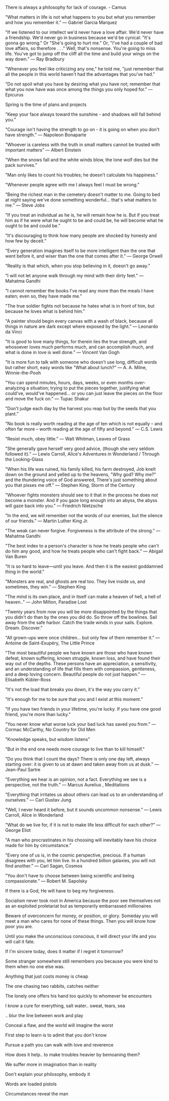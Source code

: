 ---
---

There is always a philosophy for lack of courage. - Camus

"What matters in life is not what happens to you but what you remember and how you remember it.”
― Gabriel Garcia Marquez

"If we listened to our intellect we'd never have a love affair. We'd never have a friendship. We'd never go in business because we'd be cynical: "It's gonna go wrong." Or "She's going to hurt me." Or, "I've had a couple of bad love affairs, so therefore . . ." Well, that's nonsense. You're going to miss life. You've got to jump off the cliff all the time and build your wings on the way down.”
― Ray Bradbury

"Whenever you feel like criticizing any one," he told me, "just remember that all the people in this world haven't had the advantages that you've had.”

"Do not spoil what you have by desiring what you have not; remember that what you now have was once among the things you only hoped for.”
― Epicurus

Spring is the time of plans and projects

"Keep your face always toward the sunshine - and shadows will fall behind you.”

"Courage isn't having the strength to go on - it is going on when you don't have strength.”
― Napoleon Bonaparte

"Whoever is careless with the truth in small matters cannot be trusted with important matters”
― Albert Einstein


"When the snows fall and the white winds blow, the lone wolf dies but the pack survives.”

"Man only likes to count his troubles; he doesn't calculate his happiness.”

"Whenever people agree with me I always feel I must be wrong.”

"Being the richest man in the cemetery doesn't matter to me. Going to bed at night saying we've done something wonderful... that's what matters to me.”
― Steve Jobs

"If you treat an individual as he is, he will remain how he is. But if you treat him as if he were what he ought to be and could be, he will become what he ought to be and could be.”

"It's discouraging to think how many people are shocked by honesty and how few by deceit.”

"Every generation imagines itself to be more intelligent than the one that went before it, and wiser than the one that comes after it.”
― George Orwell

"Reality is that which, when you stop believing in it, doesn't go away.”

"I will not let anyone walk through my mind with their dirty feet.”
― Mahatma Gandhi

"I cannot remember the books I've read any more than the meals I have eaten; even so, they have made me.”

"The true soldier fights not because he hates what is in front of him, but because he loves what is behind him.”

"A painter should begin every canvas with a wash of black, because all things in nature are dark except where exposed by the light.”
― Leonardo da Vinci

"It is good to love many things, for therein lies the true strength, and whosoever loves much performs much, and can accomplish much, and what is done in love is well done.”
― Vincent Van Gogh

"It is more fun to talk with someone who doesn't use long, difficult words but rather short, easy words like "What about lunch?”
― A. A. Milne, Winnie-the-Pooh

"You can spend minutes, hours, days, weeks, or even months over-analyzing a situation; trying to put the pieces together, justifying what could've, would've happened... or you can just leave the pieces on the floor and move the fuck on.”
― Tupac Shakur

"Don't judge each day by the harvest you reap but by the seeds that you plant.”

"No book is really worth reading at the age of ten which is not equally – and often far more – worth reading at the age of fifty and beyond.”
― C.S. Lewis

"Resist much, obey little.”
― Walt Whitman, Leaves of Grass

"She generally gave herself very good advice, (though she very seldom followed it).”
― Lewis Carroll, Alice's Adventures in Wonderland / Through the Looking-Glass

"When his life was ruined, his family killed, his farm destroyed, Job knelt down on the ground and yelled up to the heavens, "Why god? Why me?" and the thundering voice of God answered, There's just something about you that pisses me off.”
― Stephen King, Storm of the Century

"Whoever fights monsters should see to it that in the process he does not become a monster. And if you gaze long enough into an abyss, the abyss will gaze back into you.”
― Friedrich Nietzsche

"In the end, we will remember not the words of our enemies, but the silence of our friends.”
― Martin Luther King Jr.

"The weak can never forgive. Forgiveness is the attribute of the strong.”
― Mahatma Gandhi

"The best index to a person's character is how he treats people who can't do him any good, and how he treats people who can't fight back.”
― Abigail Van Buren

"It is so hard to leave—until you leave. And then it is the easiest goddamned thing in the world."

"Monsters are real, and ghosts are real too. They live inside us, and sometimes, they win.”
― Stephen King

"The mind is its own place, and in itself can make a heaven of hell, a hell of heaven..”
― John Milton, Paradise Lost

"Twenty years from now you will be more disappointed by the things that you didn't do than by the ones you did do. So throw off the bowlines. Sail away from the safe harbor. Catch the trade winds in your sails. Explore. Dream. Discover.”


"All grown-ups were once children... but only few of them remember it.”
― Antoine de Saint-Exupéry, The Little Prince

"The most beautiful people we have known are those who have known defeat, known suffering, known struggle, known loss, and have found their way out of the depths. These persons have an appreciation, a sensitivity, and an understanding of life that fills them with compassion, gentleness, and a deep loving concern. Beautiful people do not just happen.”
― Elisabeth Kübler-Ross

"It's not the load that breaks you down, it's the way you carry it.”

"It's enough for me to be sure that you and I exist at this moment.”

"If you have two friends in your lifetime, you're lucky. If you have one good friend, you're more than lucky.”

"You never know what worse luck your bad luck has saved you from.”
― Cormac McCarthy, No Country for Old Men

"Knowledge speaks, but wisdom listens”

"But in the end one needs more courage to live than to kill himself.”

"Do you think that I count the days? There is only one day left, always starting over: it is given to us at dawn and taken away from us at dusk.”
― Jean-Paul Sartre

"Everything we hear is an opinion, not a fact. Everything we see is a perspective, not the truth.”
― Marcus Aurelius , Meditations

"Everything that irritates us about others can lead us to an understanding of ourselves.”
― Carl Gustav Jung

"Well, I never heard it before, but it sounds uncommon nonsense.”
― Lewis Carroll, Alice in Wonderland

"What do we live for, if it is not to make life less difficult for each other?”
― George Eliot

"A man who procrastinates in his choosing will inevitably have his choice made for him by circumstance.”

"Every one of us is, in the cosmic perspective, precious. If a human disagrees with you, let him live. In a hundred billion galaxies, you will not find another.”
― Carl Sagan, Cosmos

"You don't have to choose between being scientific and being compassionate.”
― Robert M. Sapolsky

If there is a God, He will have to beg my forgiveness. 

Socialism never took root in America because the poor see themselves not as an exploited proletariat but as temporarily embarrassed millionaires

Beware of overconcern for money, or position, or glory. Someday you will meet a man who cares for none of these things. Then you will know how poor you are.

Until you make the unconscious conscious, it will direct your life and you will call it fate.

If I'm sincere today, does it matter if I regret it tomorrow?

Some stranger somewhere still remembers you because you were kind to them when no one else was. 

Anything that just costs money is cheap 

The one chasing two rabbits, catches neither 

The lonely one offers his hand too quickly to whomever he encounters

I know a cure for everything, salt water.. sweat, tears, sea  

.. blur the line between work and play 

Conceal a flaw, and the world will imagine the worst

First step to learn is to admit that you don't know 

Pursue a path you can walk with love and reverence 

How does it help.. to make troubles heavier by bemoaning them?

We suffer more in imagination than in reality 

Don't explain your philosophy, embody it 

Words are loaded pistols 

Circumstances reveal the man 






